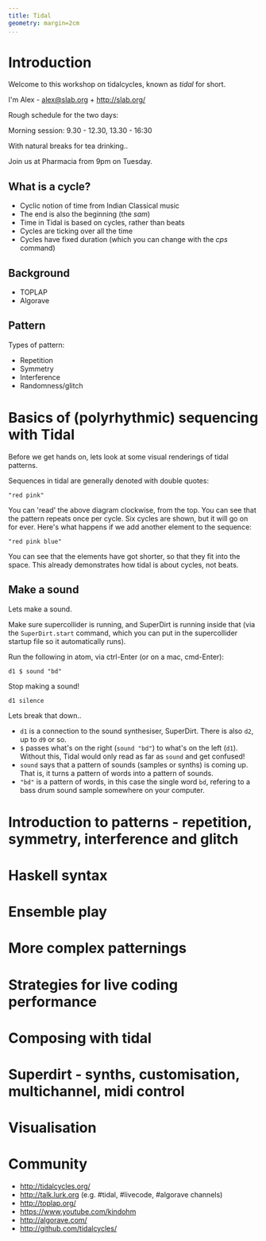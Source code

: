 ```yaml
---
title: Tidal
geometry: margin=2cm
...
```


# Introduction

Welcome to this workshop on tidalcycles, known as *tidal* for short.

I'm Alex - alex@slab.org + http://slab.org/

Rough schedule for the two days:

Morning session: 9.30 - 12.30, 13.30 - 16:30

With natural breaks for tea drinking..

Join us at Pharmacia from 9pm on Tuesday.

## What is a cycle?

* Cyclic notion of time from Indian Classical music
* The end is also the beginning (the *sam*)
* Time in Tidal is based on cycles, rather than beats
* Cycles are ticking over all the time
* Cycles have fixed duration (which you can change with the *cps* command)

## Background

* TOPLAP
* Algorave

## Pattern

Types of pattern:

* Repetition
* Symmetry
* Interference
* Randomness/glitch

# Basics of (polyrhythmic) sequencing with Tidal

Before we get hands on, lets look at some visual renderings of tidal patterns.

Sequences in tidal are generally denoted with double quotes:

```{.haskell render="colour" cycles=6}
"red pink"
```

You can 'read' the above diagram clockwise, from the top. You can see
that the pattern repeats once per cycle. Six cycles are shown, but it
will go on for ever. Here's what happens if we add another element to the sequence:


```{.haskell render="colour" cycles=6}
"red pink blue"
```

You can see that the elements have got shorter, so that they fit into
the space. This already demonstrates how tidal is about cycles, not beats.

## Make a sound

Lets make a sound.

Make sure supercollider is running, and SuperDirt is running inside
that (via the `SuperDirt.start` command, which you can put in the
supercollider startup file so it automatically runs).

Run the following in atom, via ctrl-Enter (or on a mac, cmd-Enter):

```
d1 $ sound "bd"
```

Stop making a sound!

```
d1 silence
```

Lets break that down..

* `d1` is a connection to the sound synthesiser, SuperDirt. There is also `d2`, up to `d9` or so.
* `$` passes what's on the right (`sound "bd"`) to what's on the left
  (`d1`). Without this, Tidal would only read as far as `sound` and
  get confused!
* `sound` says that a pattern of sounds (samples or synths) is coming up. That is, it turns a pattern of words into a pattern of sounds.
* `"bd"` is a pattern of words, in this case the single word `bd`,
  refering to a bass drum sound sample somewhere on your computer.

# Introduction to patterns - repetition, symmetry, interference and glitch

# Haskell syntax

# Ensemble play

# More complex patternings

# Strategies for live coding performance

# Composing with tidal

# Superdirt - synths, customisation, multichannel, midi control

# Visualisation

# Community

* http://tidalcycles.org/
* http://talk.lurk.org (e.g. #tidal, #livecode, #algorave channels)
* http://toplap.org/
* https://www.youtube.com/kindohm
* http://algorave.com/
* http://github.com/tidalcycles/
